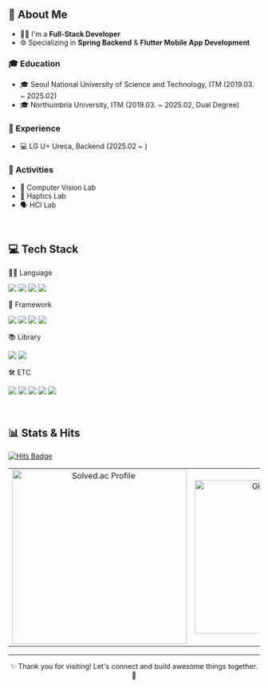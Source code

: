 <!-- <div align="center"> -->

  <!-- Header with animated wave background -->
<!--  <img src="https://capsule-render.vercel.app/api?type=waving&color=0:8AE68A,100:2C5364&height=150&section=header&text=👋%20Hi%20there!%20Welcome%20to%20my%20Github&fontAlign=50&fontSize=40&animation=fadeIn" />-->

<!-- </div> -->


## 👋 About Me
- 🧑‍💻 I'm a **Full-Stack Developer**  
- ⚙️ Specializing in **Spring Backend** & **Flutter Mobile App Development**

### 🎓 Education  
- 🎓 Seoul National University of Science and Technology, ITM (2019.03. ~ 2025.02)
- 🎓 Northumbria University, ITM (2019.03. ~ 2025.02, Dual Degree)


### 💼 Experience  
- 💻 LG U+ Ureca, Backend (2025.02 ~ )


### 🌟 Activities  
- 🧠 Computer Vision Lab
- 🚀 Haptics Lab
- 🗣️ HCI Lab

<br>

## 💻 Tech Stack

👨‍💻 Language  
<p>
  <img src="https://img.shields.io/badge/Java-007396?style=flat-square&logo=openjdk&logoColor=white"/>
  <img src="https://img.shields.io/badge/Python-3776AB?style=flat-square&logo=python&logoColor=white"/>
  <img src="https://img.shields.io/badge/C%23-239120?style=flat-square&logo=unity&logoColor="/>
  <img src="https://img.shields.io/badge/C-00599C?style=flat-square&logo=c&logoColor=white"/>
</p>

🧱 Framework  
<p>
  <img src="https://img.shields.io/badge/Spring-6DB33F?style=flat-square&logo=spring&logoColor=white"/>
  <img src="https://img.shields.io/badge/Spring Boot-6DB33F?style=flat-square&logo=springboot&logoColor=white"/>
  <img src="https://img.shields.io/badge/Flutter-02569B?style=flat-square&logo=flutter&logoColor="/>
  <img src="https://img.shields.io/badge/ReactNative-222222?style=flat-square&logo=React&logoColor="/>
</p>

📚 Library  
<p>
  <img src="https://img.shields.io/badge/PyTorch-EE4C2C?style=flat-square&logo=pytorch&logoColor=white"/>
  <img src="https://img.shields.io/badge/scikit--learn-F7931E?style=flat-square&logo=scikit-learn&logoColor=white"/>
</p>

🛠️ ETC  
<p>
  <img src="https://img.shields.io/badge/AWS-232F3E?style=flat-square&logo=amazonwebservices&logoColor="/>
  <img src="https://img.shields.io/badge/MySQL-4479A1?style=flat-square&logo=mysql&logoColor=white"/>
  <img src="https://img.shields.io/badge/PostgreSQL-4169E1?style=flat-square&logo=postgresql&logoColor=white"/>
  <img src="https://img.shields.io/badge/MongoDB-47A248?style=flat-square&logo=mongodb&logoColor=white"/>
  <img src="https://img.shields.io/badge/Firebase-FFCA28?style=flat-square&logo=firebase&logoColor=black"/>
</p>
<br>

## 📊 Stats & Hits

<p align="left">
  <a href="https://hits.seeyoufarm.com">
    <img src="https://hits.seeyoufarm.com/api/count/incr/badge.svg?url=https%3A%2F%2Fgithub.com%2Fsiheon0411&count_bg=%2379C83D&title_bg=%23555555&icon=&icon_color=%23E7E7E7&title=hits&edge_flat=false" alt="Hits Badge">
  </a>
</p>

<table>
  <tr>
    <td align="center">
      <a href="https://solved.ac/siheon0411">
        <img src="http://mazassumnida.wtf/api/v2/generate_badge?boj=siheon0411" alt="Solved.ac Profile" width="350px">
      </a>
    </td>
    <td align="center">
      <a href="https://github.com/siheon0411/github-readme-stats">
        <img src="https://github-readme-stats.vercel.app/api/top-langs/?username=siheon0411&layout=compact&bg_color=0d1117&text_color=ffffff&hide_border=true&langs_count=4&exclude_repo=Deep-Learning,dayme,OS-pintos" alt="GitHub Stats" width="308px">
      </a>
    </td>
  </tr>
</table>

---

<div align="center">

✨ Thank you for visiting! Let's connect and build awesome things together. 🚀

</div>
